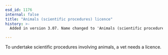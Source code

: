 ```yaml
---
esd_id: 1176
internal: false
title: "Animals (scientific procedures) licence"
history: >-
  Added in version 3.07. Name changed to 'Animals (scientific procedures)licence' in version 4.00.

---
```


To undertake scientific procedures involving animals, a vet needs a licence.

